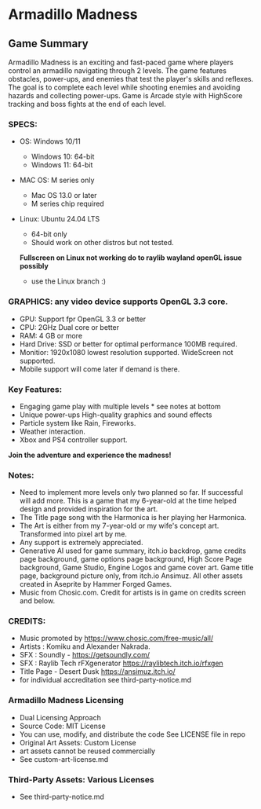 # Armadillo Madness

## Game Summary

Armadillo Madness is an exciting and fast-paced game where players control an armadillo navigating through 2 levels. The game features obstacles, power-ups, and enemies that test the player's skills and reflexes. The goal is to complete each level while shooting enemies and avoiding hazards and collecting power-ups. Game is Arcade style with HighScore tracking and boss fights at the end of each level.

### SPECS:

 - OS: Windows 10/11
    
    - Windows 10: 64-bit
    - Windows 11: 64-bit
 
 - MAC OS: M series only
    
    - Mac OS 13.0 or later
    - M series chip required

 - Linux: Ubuntu 24.04 LTS
    
    - 64-bit only
    - Should work on other distros but not tested.
 
    **Fullscreen on Linux not working do to raylib wayland openGL issue possibly**

     - use the Linux branch :)
    
### GRAPHICS: any video device supports OpenGL 3.3 core.

 - GPU: Support fpr OpenGL 3.3 or better
 - CPU: 2GHz Dual core or better    
 - RAM: 4 GB or more
 - Hard Drive: SSD or better for optimal performance 100MB required.
 - Monitior: 1920x1080 lowest resolution supported. WideScreen not supported. 
 - Mobile support will come later if demand is there.

### Key Features:

 - Engaging game play with multiple levels * see notes at bottom
 - Unique power-ups High-quality graphics and sound effects
 - Particle system like Rain, Fireworks.
 - Weather interaction.
 - Xbox and PS4 controller support.

**Join the adventure and experience the madness!**

### Notes:

 - Need to implement more levels only two planned so far. If successful will add more. This is a game that my 6-year-old at the time helped design and provided inspiration for the art.
 - The Title page song with the Harmonica is her playing her Harmonica.
 - The Art is either from my 7-year-old or my wife's concept art. Transformed into pixel art by me.
 - Any support is extremely appreciated.
 - Generative AI used for game summary, itch.io backdrop, game credits page background, game options page background, High Score Page background, Game Studio, Engine Logos and game cover art. Game title page, background picture only, from itch.io Ansimuz. All other assets created in Aseprite by Hammer Forged Games.
 - Music from Chosic.com. Credit for artists is in game on credits screen and below.

### CREDITS:

 - Music promoted by https://www.chosic.com/free-music/all/
 - Artists : Komiku and Alexander Nakrada.
 - SFX : Soundly - https://getsoundly.com/
 - SFX : Raylib Tech rFXgenerator https://raylibtech.itch.io/rfxgen
 - Title Page - Desert Dusk https://ansimuz.itch.io/
 - for individual accreditation see third-party-notice.md

### Armadillo Madness Licensing

 - Dual Licensing Approach
 - Source Code: MIT License
 - You can use, modify, and distribute the code See LICENSE file in repo
 - Original Art Assets: Custom License
 - art assets cannot be reused commercially
 - See custom-art-license.md

### Third-Party Assets: Various Licenses

 - See third-party-notice.md
